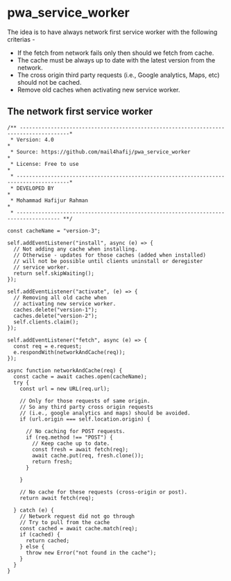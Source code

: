 # pwa_service_worker
The idea is to have always network first service worker with the following criterias - 

* If the fetch from network fails only then should we fetch from cache. 
* The cache must be always up to date with the latest version from the network. 
* The cross origin third party requests (i.e., Google analytics, Maps, etc) should not be cached. 
* Remove old caches when activating new service worker.

## The network first service worker
```
/** --------------------------------------------------------------------------------------*
 * Version: 4.0                                                                           *
 * Source: https://github.com/mail4hafij/pwa_service_worker                               *
 * License: Free to use                                                                   *
 * ---------------------------------------------------------------------------------------*
 * DEVELOPED BY                                                                           *
 * Mohammad Hafijur Rahman                                                                *
 * ------------------------------------------------------------------------------------ **/

const cacheName = "version-3";

self.addEventListener("install", async (e) => {
  // Not adding any cache when installing.
  // Otherwise - updates for those caches (added when installed)
  // will not be possible until clients uninstall or deregister
  // service worker.
  return self.skipWaiting();
});

self.addEventListener("activate", (e) => {
  // Removing all old cache when
  // activating new service worker.
  caches.delete("version-1");
  caches.delete("version-2");
  self.clients.claim();
});

self.addEventListener("fetch", async (e) => {
  const req = e.request;
  e.respondWith(networkAndCache(req));
});

async function networkAndCache(req) {
  const cache = await caches.open(cacheName);
  try {
    const url = new URL(req.url);

    // Only for those requests of same origin.
    // So any third party cross origin requests
    // (i.e., google analytics and maps) should be avoided.
    if (url.origin === self.location.origin) {
     
      // No caching for POST requests.
      if (req.method !== "POST") {
        // Keep cache up to date.
        const fresh = await fetch(req);
        await cache.put(req, fresh.clone());
        return fresh;
      }
     
    }
   
    // No cache for these requests (cross-origin or post).
    return await fetch(req);
   
  } catch (e) {
    // Network request did not go through
    // Try to pull from the cache
    const cached = await cache.match(req);
    if (cached) {
      return cached;
    } else {
      throw new Error("not found in the cache");
    }
  }
}
```
